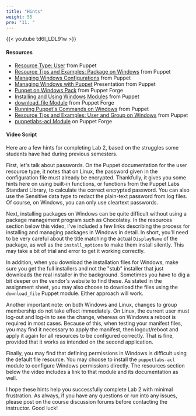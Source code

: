 ```yaml
---
title: "Hints"
weight: 55
pre: "11. "
---
```


{{< youtube td6I_LDL91w >}}

#### Resources

* [Resource Type: User](https://puppet.com/docs/puppet/5.5/types/user.html) from Puppet
* [Resource Tips and Examples: Package on Windows](https://puppet.com/docs/puppet/5.5/resources_package_windows.html) from Puppet
* [Managing Windows Configurations](https://puppet.com/docs/pe/2018.1/managing_windows_configurations.html#installing-packages---nsclient-example) from Puppet
* [Managing Windows with Puppet](https://puppet.com/presentations/managing-windows-puppet) Presentation from Puppet
* [Puppet on Windows Pack](https://forge.puppet.com/puppetlabs/windows) from Puppet Forge
* [Installing and Using Windows Modules](https://puppet.com/docs/pe/2018.1/installing_and_using_windows_modules.html) from Puppet
* [download_file Module](https://forge.puppet.com/puppet/download_file) from Puppet Forge
* [Running Puppet's Commands on Windows](https://puppet.com/docs/puppet/5.5/services_commands_windows.html) from Puppet
* [Resource Tips and Examples: User and Group on Windows](https://puppet.com/docs/puppet/5.5/resources_user_group_windows.html) from Puppet
* [puppetlabs-acl Module](https://forge.puppet.com/puppetlabs/acl) on Puppet Forge

#### Video Script

Here are a few hints for completing Lab 2, based on the struggles some students have had during previous semesters.

First, let's talk about passwords. On the Puppet documentation for the user resource type, it notes that on Linux, the password given in the configuration file must already be encrypted. Thankfully, it gives you some hints here on using built-in functions, or functions from the Puppet Labs Standard Library, to calculate the correct encrypted password. You can also use the Sensitive data type to redact the plain-text password from log files. Of course, on Windows, you can only use cleartext passwords.

Next, installing packages on Windows can be quite difficult without using a package management program such as Chocolatey. In the resources section below this video, I've included a few links describing the process for installing and managing packages in Windows in detail. In short, you'll need to be very careful about the title matching the actual `DisplayName` of the package, as well as the `install_options` to make them install silently. This may take a bit of trial and error to get it working correctly.

In addition, when you download the installation files for Windows, make sure you get the full installers and not the "stub" installer that just downloads the real installer in the background. Sometimes you have to dig a bit deeper on the vendor's website to find these. As stated in the assignment sheet, you may also choose to download the files using the `download_file` Puppet module. Either approach will work.

Another important note: on both Windows and Linux, changes to group membership do not take effect immediately. On Linux, the current user must log-out and log-in to see the change, whereas on Windows a reboot is required in most cases. Because of this, when testing your manifest files, you may find it necessary to apply the manifest, then logout/reboot and apply it again for all resources to be configured correctly. That is fine, provided that it works as intended on the second application.

Finally, you may find that defining permissions in Windows is difficult using the default file resource. You may choose to install the `puppetlabs-acl` module to configure Windows permissions directly. The resources section below the video includes a link to that module and its documentation as well. 

I hope these hints help you successfully complete Lab 2 with minimal frustration. As always, if you have any questions or run into any issues, please post on the course discussion forums before contacting the instructor. Good luck!
